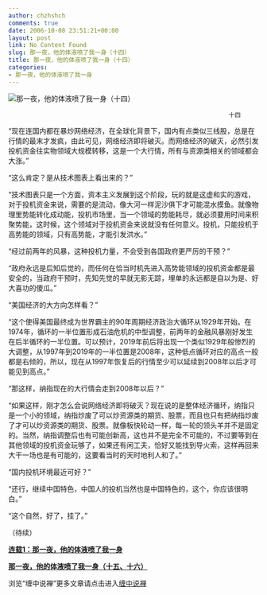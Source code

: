 ```yaml
---
author: chzhshch
comments: true
date: 2006-10-08 23:51:21+00:00
layout: post
link: No Content Found
slug: 那一夜，他的体液喷了我一身（十四）
title: 那一夜，他的体液喷了我一身（十四）
categories:
- 那一夜，他的体液喷了我一身
---
```


			

                                               

![那一夜，他的体液喷了我一身（十四）](http://simg.sinajs.cn/blog7style/images/common/sg_trans.gif)

                                                                  十四                         

  
  “现在连国内都在暴炒网络经济，在全球化背景下，国内有点类似三线股，总是在行情的最末才发疯，由此可见，网络经济即将破灭。而网络经济的破灭，必然引发投机资金往实物领域大规模转移，这是一个大行情，所有与资源类相关的领域都会大涨。”

  
  “这么肯定？是从技术图表上看出来的？”

  
  “技术图表只是一个方面，资本主义发展到这个阶段，玩的就是这虚和实的游戏，对于投机资金来说，需要的是流动，像大河一样泥沙俱下才可能混水摸鱼。就像物理里势能转化成动能，投机市场里，当一个领域的势能耗尽，就必须要用时间来积聚势能，这时候，这个领域对于投机资金来说就没有任何意义。投机，只能投机于高势能的领域，只有高势能，才能引发洪水。”

  
   “经过前两年的风暴，这种投机力量，不会受到各国政府更严厉的干预？”

  
  “政府永远是后知后觉的，而任何在恰当时机先进入高势能领域的投机资金都是最安全的，当政府干预时，先知先觉的早就无影无踪，埋单的永远都是自以为是、好大喜功的傻瓜。”

  
  “美国经济的大方向怎样看？”

  
  “这个使得美国最终成为世界霸主的90年周期经济政治大循环从1929年开始。在1974年，循环的一半位置形成石油危机的中型调整，前两年的金融风暴刚好发生在后半循环的一半位置。可以预计，2019年前后将出现一个类似1929年般惨烈的大调整，从1997年到2019年的一半位置是2008年，这种低点循环对应的高点一般都是右倾的，所以，现在从1997年恢复后的行情至少可以延续到2008年以后才可能见到高点。”

  
  “那这样，纳指现在的大行情会走到2008年以后？”

  
  “如果这样，刚才怎么会说网络经济即将破灭？现在说的是整体经济循环，纳指只是一个小的领域，纳指炒废了可以炒资源类的期货、股票，而且也只有把纳指炒废了才可以炒资源类的期货、股票。就像板快轮动一样，每一轮的领头羊并不是固定的。当然，纳指调整后也有可能创新高，这也并不是完全不可能的，不过要等到在其他领域的投机资金玩够了，如果还有闲工夫，恰好又能找到导火索，这样再回来大干一场也是有可能的，这要看当时的天时地利人和了。”

  
  “国内投机环境最近可好？”

  
   “还行，继续中国特色，中国人的投机当然也是中国特色的，这个，你应该很明白。”

  
   “这个自然，好了，挂了。”  
  
（待续）

[**连载1：那一夜，他的体液喷了我一身**](http://blog.sina.com.cn/u/486e105c010001xk)

[**那一夜，他的体液喷了我一身（十五、十六）**](http://blog.sina.com.cn/u/486e105c010007ck)

浏览“缠中说禅”更多文章请点击进入[缠中说禅](http://blog.sina.com.cn/m/chzhshch)
